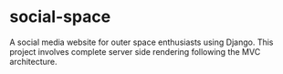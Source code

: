# social-space
A social media website for outer space enthusiasts using Django.
This project involves complete server side rendering following the MVC architecture.
